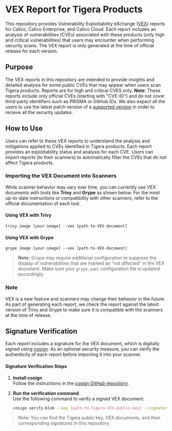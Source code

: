 
  

# VEX Report for Tigera Products

  

This repository provides Vulnerability Exploitability eXchange ([VEX](https://www.cisa.gov/resources-tools/resources/when-issue-vex-information)) reports for Calico, Calico Enterprise, and Calico Cloud. Each report includes an analysis of vulnerabilities (CVEs) associated with these products (only high and critical vulnerabilities) that users may encounter when performing security scans. The VEX report is only generated at the time of official release for each version.

  

## Purpose

  

The VEX reports in this repository are intended to provide insights and detailed analysis for some public CVEs that may appear when users scan Tigera products. Reports are for high and critical CVES only. **Note**: These reports include only official CVEs (starting with "CVE-ID") and do not cover third-party identifiers such as PRISMA or GitHub IDs. We also expect all the users to use the latest patch version of a [supported version](https://github.com/projectcalico/calico/security/policy) in order to recieve all the security updates.

  

## How to Use

  

Users can refer to these VEX reports to understand the analysis and mitigations applied to CVEs identified in Tigera products. Each report provides an exploitability status and analysis for each CVE. Users can import reports (to their scanners) to automatically filter the CVEs that do not affect Tigera products.



### Importing the VEX Document into Scanners

While scanner behavior may vary over time, you can currently use VEX documents with tools like **Trivy** and **Grype** as shown below. For the most up-to-date instructions or compatibility with other scanners, refer to the official documentation of each tool.

#### Using VEX with Trivy

`trivy image [your-image] --vex [path-to-VEX-document]` 

#### Using VEX with Grype

`grype image [your-image] --vex [path-to-VEX-document]` 

> **Note:** Grype may require additional configuration to suppress the display of vulnerabilities that are marked as "not affected" in the VEX document. Make sure your `grype.yaml` configuration file is updated accordingly.

### Note

  

VEX is a new feature and scanners may change their behavior in the future. As part of generating each report, we check the report against the latest version of Trivy and Grype to make sure it is compatible with the scanners at the time of release. 


  

## Signature Verification


Each report includes a signature for the VEX document, which is digitally signed using [cosign](https://github.com/sigstore/cosign). As an optional security measure, you can verify the authenticity of each report before importing it into your scanner.

#### Signature Verification Steps

1.  **Install cosign**  
    Follow the instructions in the [cosign GitHub repository](https://github.com/sigstore/cosign).
    
2.  **Run the verification command**  
    Use the following command to verify a signed VEX document:
    
    
    ```bash
    cosign verify-blob --key [path-to-Tigera-VEX-public-key] --signature [path-to-signature] [path-to-VEX-document] 
    ```

> Note: You can find the Tigera public key, VEX documents, and their corresponding signatures in this repository. 

